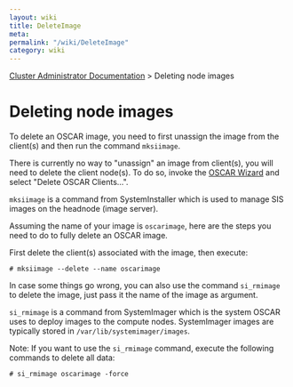 ```yaml
---
layout: wiki
title: DeleteImage
meta: 
permalink: "/wiki/DeleteImage"
category: wiki
---
```

<!-- Name: DeleteImage -->
<!-- Version: 4 -->
<!-- Author: bli -->

[Cluster Administrator Documentation](/wiki/UserDocs/) > Deleting node images

# Deleting node images

To delete an OSCAR image, you need to first unassign the image from the client(s) and then run the command `mksiimage`.

There is currently no way to "unassign" an image from client(s), you will need to delete the client node(s).  To do so, invoke the [OSCAR Wizard](/wiki/OscarWizard/) and select "Delete OSCAR Clients...".

`mksiimage` is a command from SystemInstaller which is used to manage SIS images on the headnode (image server).

Assuming the name of your image is `oscarimage`, here are the steps you need to do to fully delete an OSCAR image.

First delete the client(s) associated with the image, then execute:


    # mksiimage --delete --name oscarimage

In case some things go wrong, you can also use the command `si_rmimage` to delete the image, just pass it the name of the image as argument.

`si_rmimage` is a command from SystemImager which is the system OSCAR uses to deploy images to the compute nodes.  SystemImager images are typically stored in `/var/lib/systemimager/images`.

Note: If you want to use the `si_rmimage` command, execute the following commands to delete all data:

    # si_rmimage oscarimage -force